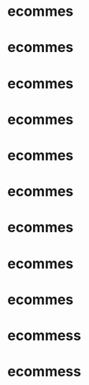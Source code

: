 # ecommes
# ecommes
# ecommes
# ecommes
# ecommes
# ecommes
# ecommes
# ecommes
# ecommes
# ecommess
# ecommess
